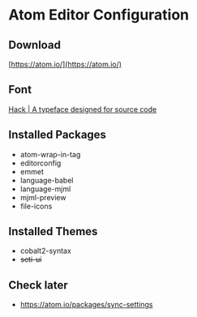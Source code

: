 # Atom Editor Configuration

## Download
[https://atom.io/](https://atom.io/)

## Font
[Hack | A typeface designed for source code](http://sourcefoundry.org/hack/)


## Installed Packages
* atom-wrap-in-tag
* editorconfig
* emmet
* language-babel
* language-mjml
* mjml-preview
* file-icons


## Installed Themes
* cobalt2-syntax
* ~~seti-ui~~


## Check later
* https://atom.io/packages/sync-settings
